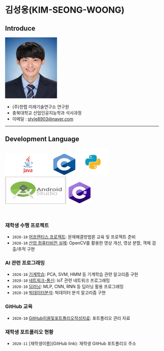 # **김성웅(KIM-SEONG-WOONG)**
## Introduce
<p>
  
<img src="./images/profil.jpg" width="170" height="200">

</p>

* (주)한랩 미래기술연구소 연구원
* 충북대학교 산업인공지능학과 석사과정
* 이메일 : [style8903@naver.com](mailto:style8903@naver.com)

-------------------------


## Development Language

<p>
  
<img src="./images/java.png"  width="150" height="75">
<img src="./images/c.png"  width="80" height="75">
<img src="./images/python.png"  width="100" height="90">
<img src="./images/android.jpg"  width="200" height="90">
<img src="./images/cc.jpg"  width="80" height="75">

</p>
</br>

### 재학생 수행 프로젝트

- `2020-10` [어프렌티스 프로젝트](https://github.com/style8903/industrial-AI/tree/master/projects/어프렌티스-프로젝트): 문제해결방법론 교육 및 프로젝트 준비
- `2020-10` [산업 컴퓨터비전 실제](https://github.com/style8903/industrial-AI/tree/master/projects/산업-컴퓨터비전-실제): OpenCV를 활용한 영상 개선, 영상 분할, 객체 검출/추적 구현 

### AI 관련 프로그래밍

- `2020-10` [기계학습](https://github.com/style8903/industrial-AI/tree/master/programming/기계학습): PCA, SVM, HMM 등 기계학습 관련 알고리즘 구현
- `2020-10` [네트워크-통신](https://github.com/style8903/industrial-AI/tree/master/programming/네트워크-통신): IoT 관련 네트워크 프로그래밍
- `2020-10` [딥러닝](https://github.com/style8903/industrial-AI/tree/master/programming/딥러닝): MLP, CNN, RNN 등 딥러닝 활용 프로그래밍
- `2020-10` [빅데이터분석](https://github.com/style8903/industrial-AI/tree/master/programming/빅데이터분석): 빅데이터 분석 알고리즘 구현

### GitHub 교육

- `2020-10` [GitHub이용및포트폴리오작성자료](https://github.com/Bessesian/industrial-AI/tree/master/Education): 포트폴리오 관리 자료

### 재학생 포트폴리오 현황

- `2020-11` [재학생이름](GitHub link): 재학생 GitHub 포트폴리오 주소


